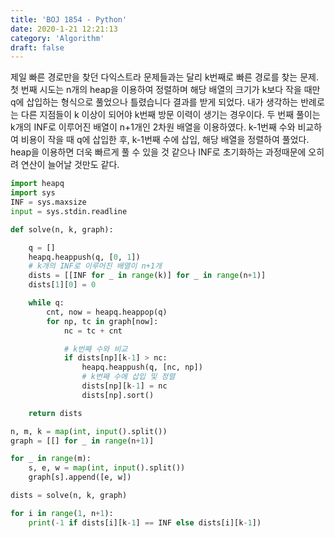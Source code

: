 ```yaml
---
title: 'BOJ 1854 - Python'
date: 2020-1-21 12:21:13
category: 'Algorithm'
draft: false
---
```

제일 빠른 경로만을 찾던 다익스트라 문제들과는 달리 k번째로 빠른 경로를 찾는 문제. 첫 번째 시도는 n개의 heap을 이용하여 정렬하며 해당 배열의 크기가 k보다 작을 때만 q에 삽입하는 형식으로 풀었으나 틀렸습니다 결과를 받게 되었다. 내가 생각하는 반례로는 다른 지점들이 k 이상이 되어야 k번째 방문 이력이 생기는 경우이다. 두 번째 풀이는 k개의 INF로 이루어진 배열이 n+1개인 2차원 배열을 이용하였다. k-1번째 수와 비교하여 비용이 작을 때 q에 삽입한 후, k-1번째 수에 삽입, 해당 배열을 정렬하여 풀었다. heap을 이용하면 더욱 빠르게 풀 수 있을 것 같으나 INF로 초기화하는 과정때문에 오히려 연산이 늘어날 것만도 같다.
```python
import heapq
import sys
INF = sys.maxsize
input = sys.stdin.readline

def solve(n, k, graph):

    q = []
    heapq.heappush(q, [0, 1])
    # k개의 INF로 이루어진 배열이 n+1개
    dists = [[INF for _ in range(k)] for _ in range(n+1)]
    dists[1][0] = 0

    while q:
        cnt, now = heapq.heappop(q)
        for np, tc in graph[now]:
            nc = tc + cnt

            # k번째 수와 비교
            if dists[np][k-1] > nc:
                heapq.heappush(q, [nc, np])
                # k번째 수에 삽입 및 정렬
                dists[np][k-1] = nc
                dists[np].sort()

    return dists

n, m, k = map(int, input().split())
graph = [[] for _ in range(n+1)]

for _ in range(m):
    s, e, w = map(int, input().split())
    graph[s].append([e, w])

dists = solve(n, k, graph)

for i in range(1, n+1):
    print(-1 if dists[i][k-1] == INF else dists[i][k-1])

```